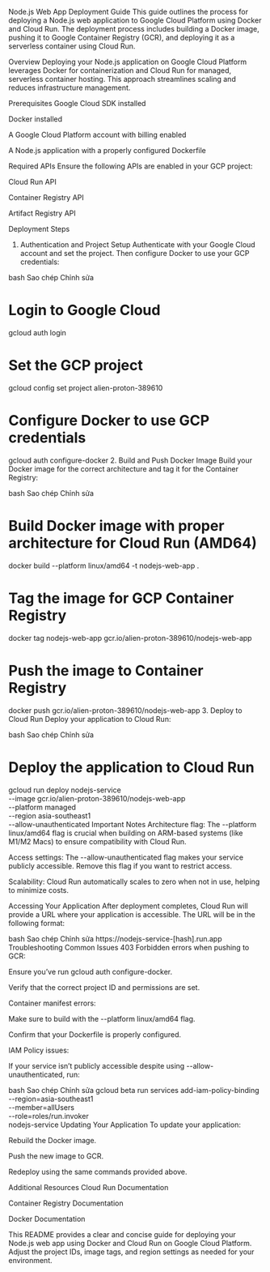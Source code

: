 Node.js Web App Deployment Guide
This guide outlines the process for deploying a Node.js web application to Google Cloud Platform using Docker and Cloud Run. The deployment process includes building a Docker image, pushing it to Google Container Registry (GCR), and deploying it as a serverless container using Cloud Run.

Overview
Deploying your Node.js application on Google Cloud Platform leverages Docker for containerization and Cloud Run for managed, serverless container hosting. This approach streamlines scaling and reduces infrastructure management.

Prerequisites
Google Cloud SDK installed

Docker installed

A Google Cloud Platform account with billing enabled

A Node.js application with a properly configured Dockerfile

Required APIs
Ensure the following APIs are enabled in your GCP project:

Cloud Run API

Container Registry API

Artifact Registry API

Deployment Steps
1. Authentication and Project Setup
Authenticate with your Google Cloud account and set the project. Then configure Docker to use your GCP credentials:

bash
Sao chép
Chỉnh sửa
# Login to Google Cloud
gcloud auth login

# Set the GCP project
gcloud config set project alien-proton-389610

# Configure Docker to use GCP credentials
gcloud auth configure-docker
2. Build and Push Docker Image
Build your Docker image for the correct architecture and tag it for the Container Registry:

bash
Sao chép
Chỉnh sửa
# Build Docker image with proper architecture for Cloud Run (AMD64)
docker build --platform linux/amd64 -t nodejs-web-app .

# Tag the image for GCP Container Registry
docker tag nodejs-web-app gcr.io/alien-proton-389610/nodejs-web-app

# Push the image to Container Registry
docker push gcr.io/alien-proton-389610/nodejs-web-app
3. Deploy to Cloud Run
Deploy your application to Cloud Run:

bash
Sao chép
Chỉnh sửa
# Deploy the application to Cloud Run
gcloud run deploy nodejs-service \
  --image gcr.io/alien-proton-389610/nodejs-web-app \
  --platform managed \
  --region asia-southeast1 \
  --allow-unauthenticated
Important Notes
Architecture flag:
The --platform linux/amd64 flag is crucial when building on ARM-based systems (like M1/M2 Macs) to ensure compatibility with Cloud Run.

Access settings:
The --allow-unauthenticated flag makes your service publicly accessible. Remove this flag if you want to restrict access.

Scalability:
Cloud Run automatically scales to zero when not in use, helping to minimize costs.

Accessing Your Application
After deployment completes, Cloud Run will provide a URL where your application is accessible. The URL will be in the following format:

bash
Sao chép
Chỉnh sửa
https://nodejs-service-[hash].run.app
Troubleshooting
Common Issues
403 Forbidden errors when pushing to GCR:

Ensure you’ve run gcloud auth configure-docker.

Verify that the correct project ID and permissions are set.

Container manifest errors:

Make sure to build with the --platform linux/amd64 flag.

Confirm that your Dockerfile is properly configured.

IAM Policy issues:

If your service isn’t publicly accessible despite using --allow-unauthenticated, run:

bash
Sao chép
Chỉnh sửa
gcloud beta run services add-iam-policy-binding \
  --region=asia-southeast1 \
  --member=allUsers \
  --role=roles/run.invoker \
  nodejs-service
Updating Your Application
To update your application:

Rebuild the Docker image.

Push the new image to GCR.

Redeploy using the same commands provided above.

Additional Resources
Cloud Run Documentation

Container Registry Documentation

Docker Documentation

This README provides a clear and concise guide for deploying your Node.js web app using Docker and Cloud Run on Google Cloud Platform. Adjust the project IDs, image tags, and region settings as needed for your environment.
